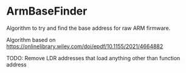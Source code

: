 # ArmBaseFinder

Algorithm to try and find the base address for raw ARM firmware. 

Algorithm based on https://onlinelibrary.wiley.com/doi/epdf/10.1155/2021/4664882

TODO: Remove LDR addresses that load anything other than function address
